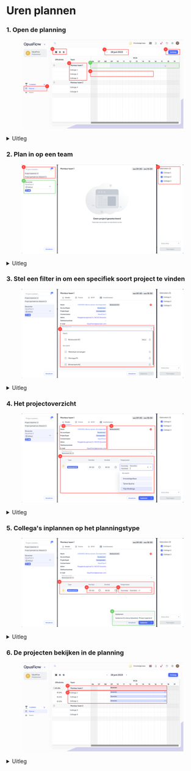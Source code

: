 # Uren plannen

### 1. Open de planning

<figure><img src="../../.gitbook/assets/1 Team inplannen uren.svg" alt=""><figcaption></figcaption></figure>

<details>

<summary>Uitleg</summary>

1. Ga naar de menubalk, navigeer naar "Planning" ga binnen de module naar "Planner".
2. Je kan verschillende tijdslijnen selecteren: dag, week of maand.
3. Hier kan je wisselen tussen de verschillende dagen, weken of maanden afhankelijk van de tijdlijn die je geselecteerd hebt.&#x20;
4. Als je op "Vandaag" drukt dan zal je automatisch terug gaan naar het overzicht van vandaag.
5. Hier zie je al je collega's. Het is mogelijk om zowel mensen individueel als per team in te plannen. Op het moment zijn er geen teams aangemaakt en zien we alle collega's individueel.
6. Als je op een collega wil inplannen(individueel niveau), dan kan je dit doen door op de lijn van deze collega tussen de geselecteerde tijden met de muis te slepen. Als je dit doet dan opent het inplanoverzicht.
7. Als je een project wil inplannen (team niveau) en wilt kijken welke collega's je hiervoor wil inzetten dan kan je dit doen door boven alle collega's met je muis te slepen. Als je dit doet dan opent het inplanoverzicht.

</details>

### 2. Plan in op een team

<figure><img src="../../.gitbook/assets/2 (10).svg" alt=""><figcaption></figcaption></figure>

<details>

<summary>Uitleg</summary>

8. Om een project in te kunnen plannen moet je deze eerst selecteren. Afhankelijk van de filters die je aan hebt staan zie je de mogelijke projecten hier staan. Je kan een filter aanmaken door op dit icoon te drukken. Ook kan je zien hoeveel filters er op dit moment aan staan.
9. Hier zie je alle collega's die je kan inplannen. Bij het inplannen van teams zullen hier de collega's staan die binnen dit team zitten.
10. Als je de competenties hebt ingesteld en op uren wil plannen, dan zal je voortaan bij de projecten zien staat hoeveel uur dit project zou kosten op basis van de projectgegevens. Door op het project te drukken selecteer je deze en kan je het inplannen.

</details>

### 3. Stel een filter in om een specifiek soort project te vinden&#x20;

<figure><img src="../../.gitbook/assets/3 (6).svg" alt=""><figcaption></figcaption></figure>

<details>

<summary>Uitleg</summary>

11. Eerst selecteer je welke planningssoorten je van dit project wil inplannen.

</details>

### 4. Het projectoverzicht

<figure><img src="../../.gitbook/assets/4 (12).svg" alt=""><figcaption></figcaption></figure>

<details>

<summary>Uitleg</summary>

12. Je kan de gegevens van het project hier vinden.
13. Ook kan je inzien welke competenties er voor dit project gelden.
14. Vervolgens kan je op de planningssoort je collega's inplannen. Als je met competenties werkt kan je ook zien welke collega's wel matchen met dit planningstype en welke niet.

</details>

### 5. Collega's inplannen op het planningstype

<figure><img src="../../.gitbook/assets/5 (23).svg" alt=""><figcaption></figcaption></figure>

<details>

<summary>Uitleg</summary>

15. Het inplannen van de teamleden gebeurt hier. Als er meerdere planningssoorten zijn, dan kan je ook op deze verschillende planningssoorten andere tijden uitkiezen en andere teamleden toevoegen.
16. Hier vul je de tijden in waarin je wil dat een of meerdere monteurs zich bezighouden met het deze planningssoort.
17. &#x20;Hier selecteer je de teamleden die je op deze planningssoort wil inzetten.
18. Wanneer je alles hebt ingepland dan kan je op de knop "Inplannen" drukken. Je kan de status bijwerken naar project ingepland als je op het pijltje naast de "Inplannen" knop drukt. Dit doe je niet bij het inplannen van een schouw, maar bijvoorbeeld wel na het inplannen van je monteurs.

</details>

### 6. De projecten bekijken in de planning

<figure><img src="../../.gitbook/assets/6 (14).svg" alt=""><figcaption></figcaption></figure>

<details>

<summary>Uitleg</summary>

19. &#x20;In de planning vind je nu het project. Je kan bij het team zien wanneer dit specifieke team is ingepland.
20. &#x20;Ook kan je per teamlid zien wanneer en waar ze zijn ingepland.

</details>

